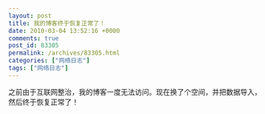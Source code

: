 ```yaml
---
layout: post
title: 我的博客终于恢复正常了！
date: 2010-03-04 13:52:16 +0000
comments: true
post_id: 83305
permalink: /archives/83305.html
categories: ["网络日志"]
tags: ["网络日志"]
---
```


之前由于互联网整治，我的博客一度无法访问。现在换了个空间，并把数据导入，然后终于恢复正常了！
